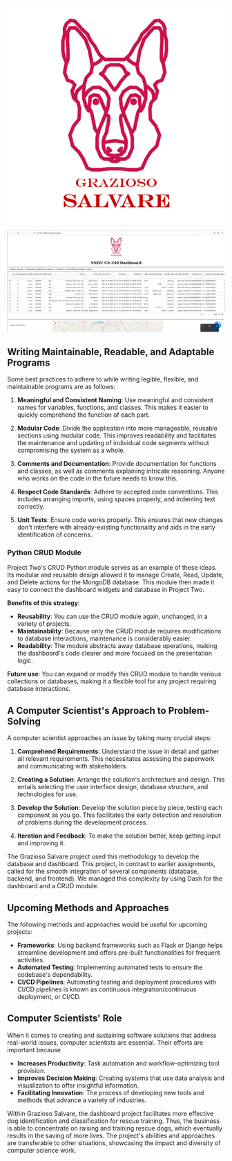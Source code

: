 ![Grazioso Salvare Logo](Grazioso%20Salvare%20Logo.png)

![Default State](defaultstate.png)

## Writing Maintainable, Readable, and Adaptable Programs

Some best practices to adhere to while writing legible, flexible, and maintainable programs are as follows:

1. **Meaningful and Consistent Naming**: Use meaningful and consistent names for variables, functions, and classes. This makes it easier to quickly comprehend the function of each part.

2. **Modular Code**: Divide the application into more manageable, reusable sections using modular code. This improves readability and facilitates the maintenance and updating of individual code segments without compromising the system as a whole.

3. **Comments and Documentation**: Provide documentation for functions and classes, as well as comments explaining intricate reasoning. Anyone who works on the code in the future needs to know this.

4. **Respect Code Standards**: Adhere to accepted code conventions. This includes arranging imports, using spaces properly, and indenting text correctly.

5. **Unit Tests**: Ensure code works properly. This ensures that new changes don't interfere with already-existing functionality and aids in the early identification of concerns.

### Python CRUD Module

Project Two's CRUD Python module serves as an example of these ideas. Its modular and reusable design allowed it to manage Create, Read, Update, and Delete actions for the MongoDB database. This module then made it easy to connect the dashboard widgets and database in Project Two.

**Benefits of this strategy**:

- **Reusability**: You can use the CRUD module again, unchanged, in a variety of projects.
- **Maintainability**: Because only the CRUD module requires modifications to database interactions, maintenance is considerably easier.
- **Readability**: The module abstracts away database operations, making the dashboard's code clearer and more focused on the presentation logic.

**Future use**: You can expand or modify this CRUD module to handle various collections or databases, making it a flexible tool for any project requiring database interactions.

## A Computer Scientist's Approach to Problem-Solving

A computer scientist approaches an issue by taking many crucial steps:

1. **Comprehend Requirements**: Understand the issue in detail and gather all relevant requirements. This necessitates assessing the paperwork and communicating with stakeholders.

2. **Creating a Solution**: Arrange the solution's architecture and design. This entails selecting the user interface design, database structure, and technologies for use.

3. **Develop the Solution**: Develop the solution piece by piece, testing each component as you go. This facilitates the early detection and resolution of problems during the development process.

4. **Iteration and Feedback**: To make the solution better, keep getting input and improving it.

The Grazioso Salvare project used this methodology to develop the database and dashboard. This project, in contrast to earlier assignments, called for the smooth integration of several components (database, backend, and frontend). We managed this complexity by using Dash for the dashboard and a CRUD module.

## Upcoming Methods and Approaches

The following methods and approaches would be useful for upcoming projects:

- **Frameworks**: Using backend frameworks such as Flask or Django helps streamline development and offers pre-built functionalities for frequent activities.
- **Automated Testing**: Implementing automated tests to ensure the codebase's dependability.
- **CI/CD Pipelines**: Automating testing and deployment procedures with CI/CD pipelines is known as continuous integration/continuous deployment, or CI/CD.

## Computer Scientists' Role

When it comes to creating and sustaining software solutions that address real-world issues, computer scientists are essential. Their efforts are important because

- **Increases Productivity**: Task automation and workflow-optimizing tool provision.
- **Improves Decision Making**: Creating systems that use data analysis and visualization to offer insightful information.
- **Facilitating Innovation**: The process of developing new tools and methods that advance a variety of industries.

Within Grazioso Salvare, the dashboard project facilitates more effective dog identification and classification for rescue training. Thus, the business is able to concentrate on raising and training rescue dogs, which eventually results in the saving of more lives. The project's abilities and approaches are transferable to other situations, showcasing the impact and diversity of computer science work.
